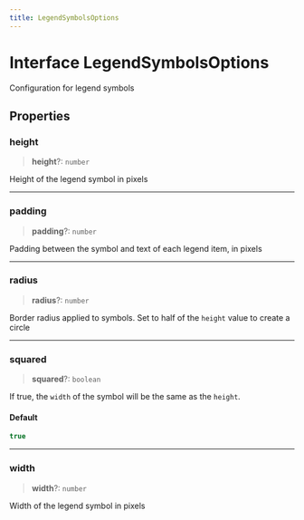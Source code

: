 ```yaml
---
title: LegendSymbolsOptions
---
```


# Interface LegendSymbolsOptions

Configuration for legend symbols

## Properties

### height

> **height**?: `number`

Height of the legend symbol in pixels

***

### padding

> **padding**?: `number`

Padding between the symbol and text of each legend item, in pixels

***

### radius

> **radius**?: `number`

Border radius applied to symbols. Set to half of the `height` value to create a circle

***

### squared

> **squared**?: `boolean`

If true, the `width` of the symbol will be the same as the `height`.

#### Default

```ts
true
```

***

### width

> **width**?: `number`

Width of the legend symbol in pixels

